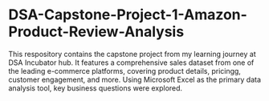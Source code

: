 # DSA-Capstone-Project-1-Amazon-Product-Review-Analysis
This respository contains the capstone project from my learning journey at DSA Incubator hub. It features a comprehensive sales dataset from one of the leading e-commerce platforms, covering product details, pricingg, customer engagement, and more. Using Microsoft Excel as the primary data analysis tool, key business questions were explored.
